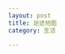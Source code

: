 ```yaml
---
layout: post
title: 足迹地图
category: 生活

---
```




<div id="main" style="height:40em;"></div>
<script type="text/javascript" src="https://cdnjs.cloudflare.com/ajax/libs/echarts/4.2.1/echarts.min.js"></script>
<script type="text/javascript" src="/js/china.js"></script>
<script type="text/javascript">
window.onload=function(){
	var mydata = [
		{name: '北京',value: 1 },{name: '天津',value: 1 },
	{name: '上海',value: 1 },{name: '重庆',value: 1 },
	{name: '河北',value: 1 },{name: '河南',value: 10 },
	{name: '云南',value: 10 },{name: '辽宁',value: 10 },
	{name: '黑龙江',value: 10 },{name: '湖南',value: 10 },
	{name: '安徽',value: 10 },{name: '山东',value: 1 },
	{name: '新疆',value: 10 },{name: '江苏',value: 1 },
	{name: '浙江',value: 1 },{name: '江西',value: 1 },
	{name: '湖北',value: 1 },{name: '广西',value: 10 },
	{name: '甘肃',value: 1 },{name: '山西',value: 10 },
	{name: '内蒙古',value: 1 },{name: '陕西',value: 1 },
	{name: '吉林',value: 10 },{name: '福建',value: 1 },
	{name: '贵州',value: 10 },{name: '广东',value: 1 },
	{name: '青海',value: 1 },{name: '西藏',value: 10 },
	{name: '四川',value: 1 },{name: '宁夏',value: 10 },
	{name: '海南',value: 1 },{name: '台湾',value: 10 },
	{name: '香港',value: 10 },{name: '澳门',value: 10 }
	];
var option = {
		visualMap: {
			show : false,
			splitList: [ 
				{start: 5, end:10},{start: 1, end: 2}
			],
			color: ['#ccc', '#0f0']
		},
		series: [{
		  type: 'map',
		  mapType: 'china', 
		  label: {
		  	show:true
		  },
		  data:mydata
		}]
	};
var chart = echarts.init(document.getElementById('main'));
chart.setOption(option);
}
</script>



